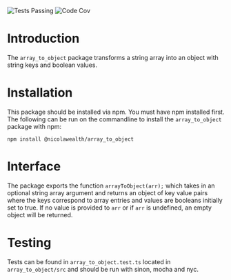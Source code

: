 ![Tests Passing](https://github.com/NicolaWealth/array_to_object/actions/workflows/autoTestMainBadge.yml/badge.svg)
![Code Cov](https://img.shields.io/badge/dynamic/json?url=https%3A%2F%2Fgithub.com%2Fnicolawealth%2Farray_to_object%2Fraw%2Fmain%2Fcodecov/badge.json&query=%24.message&label=Code%20Coverage&color=%24.color)

# Introduction
The `array_to_object` package transforms a string array into an object with string keys and boolean values.

# Installation
This package should be installed via npm. You must have npm installed first. The following can be run on the commandline to install the `array_to_object` package with npm:

`npm install @nicolawealth/array_to_object`

# Interface
The package exports the function `arrayToObject(arr);` which takes in an optional string array argument and returns an object of key value pairs where the keys correspond to array entries and values are booleans initially set to true. If no value is provided to `arr` or if `arr` is undefined, an empty object will be returned.

# Testing
Tests can be found in `array_to_object.test.ts` located in `array_to_object/src` and should be run with sinon, mocha and nyc.
